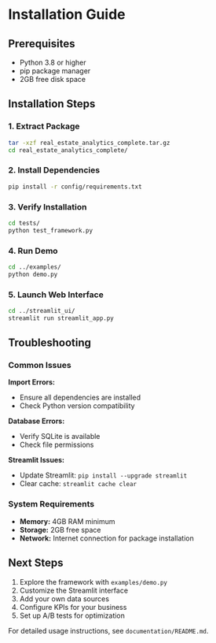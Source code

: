 # Installation Guide

## Prerequisites

- Python 3.8 or higher
- pip package manager
- 2GB free disk space

## Installation Steps

### 1. Extract Package
```bash
tar -xzf real_estate_analytics_complete.tar.gz
cd real_estate_analytics_complete/
```

### 2. Install Dependencies
```bash
pip install -r config/requirements.txt
```

### 3. Verify Installation
```bash
cd tests/
python test_framework.py
```

### 4. Run Demo
```bash
cd ../examples/
python demo.py
```

### 5. Launch Web Interface
```bash
cd ../streamlit_ui/
streamlit run streamlit_app.py
```

## Troubleshooting

### Common Issues

**Import Errors:**
- Ensure all dependencies are installed
- Check Python version compatibility

**Database Errors:**
- Verify SQLite is available
- Check file permissions

**Streamlit Issues:**
- Update Streamlit: `pip install --upgrade streamlit`
- Clear cache: `streamlit cache clear`

### System Requirements

- **Memory:** 4GB RAM minimum
- **Storage:** 2GB free space
- **Network:** Internet connection for package installation

## Next Steps

1. Explore the framework with `examples/demo.py`
2. Customize the Streamlit interface
3. Add your own data sources
4. Configure KPIs for your business
5. Set up A/B tests for optimization

For detailed usage instructions, see `documentation/README.md`.

